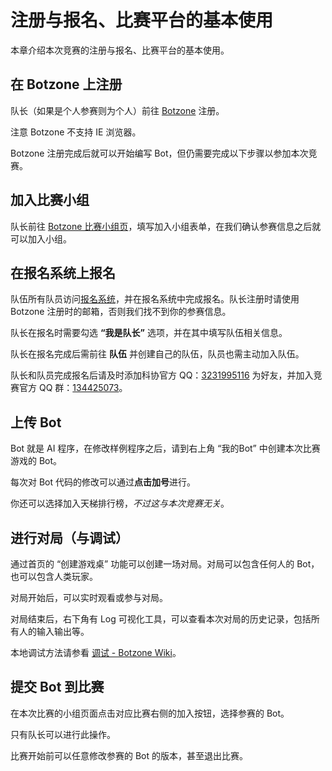 # 注册与报名、比赛平台的基本使用

本章介绍本次竞赛的注册与报名、比赛平台的基本使用。

## 在 Botzone 上注册

队长（如果是个人参赛则为个人）前往 [Botzone](https://www.botzone.org.cn) 注册。

注意 Botzone 不支持 IE 浏览器。

Botzone 注册完成后就可以开始编写 Bot，但仍需要完成以下步骤以参加本次竞赛。

## 加入比赛小组

队长前往 [Botzone 比赛小组页](https://www.botzone.org.cn/group/5cc64d7275e55951524c4105)，填写加入小组表单，在我们确认参赛信息之后就可以加入小组。

## 在报名系统上报名

队伍所有队员访问[报名系统](https://gaming.jxpxxzj.cn:2825)，并在报名系统中完成报名。队长注册时请使用 Botzone 注册时的邮箱，否则我们找不到你的参赛信息。

队长在报名时需要勾选 **“我是队长”** 选项，并在其中填写队伍相关信息。

队长在报名完成后需前往 **队伍** 并创建自己的队伍，队员也需主动加入队伍。

队长和队员完成报名后请及时添加科协官方 QQ：[3231995116](https://user.qzone.qq.com/3231995116) 为好友，并加入竞赛官方 QQ 群：[134425073](https://shang.qq.com/wpa/qunwpa?idkey=d7ae4755243fa1023a74be8592c1e9044e725cc0792a35701691c7c03ddffa7e)。

## 上传 Bot

Bot 就是 AI 程序，在修改样例程序之后，请到右上角 “我的Bot” 中创建本次比赛游戏的 Bot。

每次对 Bot 代码的修改可以通过**点击加号**进行。

你还可以选择加入天梯排行榜，*不过这与本次竞赛无关*。

## 进行对局（与调试）

通过首页的 “创建游戏桌” 功能可以创建一场对局。对局可以包含任何人的 Bot，也可以包含人类玩家。

对局开始后，可以实时观看或参与对局。

对局结束后，右下角有 Log 可视化工具，可以查看本次对局的历史记录，包括所有人的输入输出等。

本地调试方法请参看 [调试 - Botzone Wiki](http://wiki.botzone.org.cn/index.php?title=%E8%B0%83%E8%AF%95)。

## 提交 Bot 到比赛

在本次比赛的小组页面点击对应比赛右侧的加入按钮，选择参赛的 Bot。

只有队长可以进行此操作。

比赛开始前可以任意修改参赛的 Bot 的版本，甚至退出比赛。